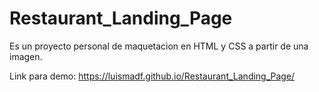 # Restaurant_Landing_Page

Es un proyecto personal de maquetacion en HTML y CSS a partir de una imagen.

Link para demo: https://luismadf.github.io/Restaurant_Landing_Page/
